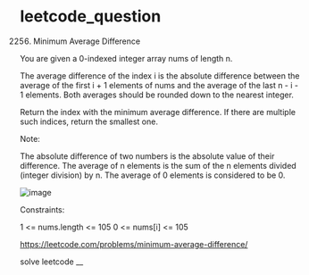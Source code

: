 # leetcode_question
2256. Minimum Average Difference

You are given a 0-indexed integer array nums of length n.

The average difference of the index i is the absolute difference between the average of the first i + 1 elements of nums and the average of the last n - i - 1 elements. Both averages should be rounded down to the nearest integer.

Return the index with the minimum average difference. If there are multiple such indices, return the smallest one.

Note:

The absolute difference of two numbers is the absolute value of their difference.
The average of n elements is the sum of the n elements divided (integer division) by n.
The average of 0 elements is considered to be 0.
 
 ![image](https://user-images.githubusercontent.com/103315098/205484825-8e5041cd-530b-433a-9a40-c027d36bfe57.png)


Constraints:

1 <= nums.length <= 105
0 <= nums[i] <= 105

https://leetcode.com/problems/minimum-average-difference/









solve leetcode 
__
